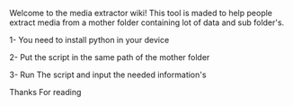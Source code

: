 Welcome to the media extractor wiki!
This tool is maded to help people extract media from a mother folder containing lot of data and sub folder's.
  
  
  
1- You need to install python in your device    
  
2- Put the script in the same path of the mother folder

3- Run The script and input the needed information's  
  
  
  
  
Thanks For reading
